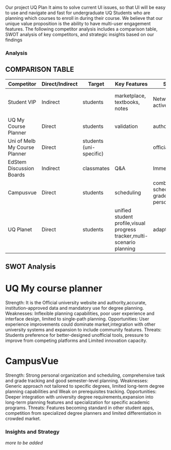 Our project UQ Plan It aims to solve current UI issues, so that UI will be easy to use and navigate and fast for undergraduate UQ Students who are planning which courses to enroll in during their course. We believe that our unique value proposition is the ability to have multi-user engagement features. The following competitor analysis includes a comparison table, SWOT analysis of key competitors, and strategic insights based on our findings
### Analysis

## COMPARISON TABLE

| Competitor | Direct/Indirect | Target | Key Features | Strengths | Weaknesses |
|------------|----------------|--------|--------------|-----------|------------|
| Student VIP | Indirect | students | marketplace, textbooks, notes | Network, large active user base | focus is on commerce, not on academic |
| UQ My Course Planner | Direct | students | validation | authoritative | inflexible |
| Uni of Melb My Course Planner | Direct | students (uni-specific) |  | official, accurate | inflexible, isolated |
| EdStem Discussion Boards | Indirect | classmates | Q&A | Immediate | disorganized |
| Campusvue | Direct | students | scheduling | combines schedule, tasks, grade in one personal view | not tailored to specific uni degree prerequisites |
| UQ Planet | Direct | students | unified student profile,visual progress tracker,multi-scenario planning | adaptable,efficient | Data dependent, university reliance, moderation need|

## SWOT Analysis

# UQ My course planner 
Strength: It is the Official university website and authority,accurate, institution-approved data and mandatory use for degree planning.
Weaknesses: Inflexible planning capabilities, poor user experience and interface design, limited to single-path planning.
Opportunities: User experience improvements could dominate market,integration with other university systems and expansion to include community features.
Threats: Students preference for better-designed unofficial tools, pressure to improve from competing platforms and Limited innovation capacity.

# CampusVue  
Strength: Strong personal organization and scheduling, comprehensive task and grade tracking and good semester-level planning.
Weaknesses: Generic approach not tailored to specific degrees, limited long-term degree planning capabilities and Weak on prerequisites tracking.
Opportunities: Deeper integration with university degree requirements,expansion into long-term planning features and specialization for specific academic programs.
Threats: Features becoming standard in other student apps, competition from specialized degree planners and limited differentiation in crowded market.

### Insights and Strategy
*more to be added*